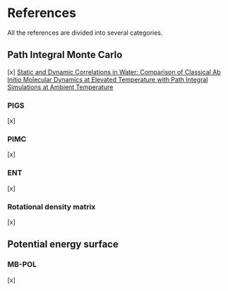# References

All the references are divided into several categories.

## Path Integral Monte Carlo

[x] [Static and Dynamic Correlations in Water: Comparison of Classical Ab Initio Molecular Dynamics at Elevated Temperature with Path Integral Simulations at Ambient Temperature](https://pubs.acs.org/doi/abs/10.1021/acs.jctc.1c01223)

### PIGS

[x]

### PIMC

[x]

### ENT

[x]

### Rotational density matrix

[x]

## Potential energy surface

### MB-POL

[x]

